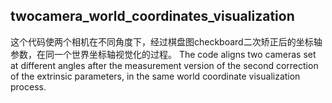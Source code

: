 ## twocamera_world_coordinates_visualization
这个代码使两个相机在不同角度下，经过棋盘图checkboard二次矫正后的坐标轴参数，在同一个世界坐标轴视觉化的过程。
The code aligns two cameras set at different angles after the measurement version of the second correction of the extrinsic parameters, in the same world coordinate visualization process.


